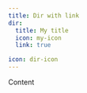 ```yaml
---
title: Dir with link
dir:
  title: My title
  icon: my-icon
  link: true

icon: dir-icon
---
```


Content
